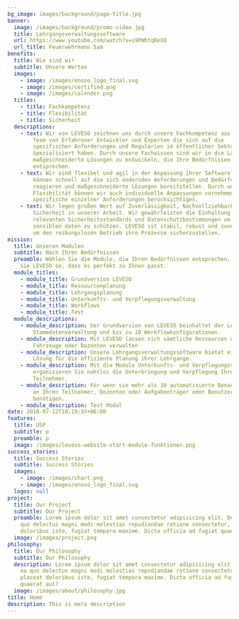 ```yaml
---
bg_image: images/background/page-title.jpg
banner:
  image: /images/background/promo-video.jpg
  title: Lehrgangsverwaltungssoftware
  url: https://www.youtube.com/watch?v=i9PWbtqReX8
  url_title: Feuerwehrmann Sam
benefits:
  title: Wie sind wir
  subtitle: Unsere Werten
  images:
    - image: /images/enoso_logo_final.svg
    - image: /images/certified.png
    - image: /images/calender.png
  titles:
    - title: Fachkompetenz
    - title: Flexibilität
    - title: Sicherheit
  descriptions:
    - text: Wir von LEVESO zeichnen uns durch unsere Fachkompetenz aus. Wit haben ein
        Team von Erfahrener Entwickler und Experten die sich auf die
        spezifischen Anforderungen und Regularien im öffentlicher Sektor
        Spezialisiert haben. Durch unsere Fachwissen sind wir in die Lage,
        maßgeschneiderte Lösungen zu entwickeln, die Ihre Bedürfnissen
        entsprechen.
    - text: Wir sind flexibel und agil in der Anpassung ihrer Softwarelosungen, wir
        können schnell auf die sich ändernden Anforderungen und Bedürfnisse
        reagieren und maßgeschneiderte Lösungen bereitstellen. Durch unsere
        Flexibilität können wir auch individuelle Anpassungen vornehmen und
        spezifische einzelner Anforderungen berücksichtigen.
    - text: Wir legen großen Wert auf Zuverlässigkeit, Nachvollziehbarkeit und
        Sicherheit in unserer Arbeit. Wir gewährleisten die Einhaltung aller
        relevanten Sicherheitsstandards und Datenschutzbestimmungen um ihre
        sensiblen daten zu schützen. LEVESO ist stabil, robust und zuverlässig,
        um den reibungslosen Betrieb ihre Prozesse sicherzustellen.
mission:
  title: Unseren Modulen
  subtitle: Nach Ihren Bedürfnissen
  preamble: Wählen Sie die Module, die Ihren Bedürfnissen entsprechen, und bauen
    Sie LEVESO so, dass es perfekt zu Ihnen passt.
  module_titles:
    - module_title: Grundversion LEVESO
    - module_title: Ressourcenplanung
    - module_title: Lehrgangsplanung
    - module_title: Unterkunfts- und Verpflegungsverwaltung
    - module_title: Workflows
    - module_title: Test
  module_descriptions:
    - module_description: Der Grundversion von LEVESO beinhaltet der Lehrgangsplanung,
        Stammdatenverwaltung und bis zu 10 Workflowkonfigurationen.
    - module_description: Mit LEVESO lassen sich sämtliche Ressourcen wie Räume,
        Fahrzeuge oder Dozenten verwalten
    - module_description: Unsere Lehrgangsverwaltungssoftware bietet eine umfassende
        Lösung für die effiziente Planung ihrer Lehrgange.
    - module_description: Mit die Module Unterkunfts- und Verpflegungsverwaltung
        organisieren Sie nahtlos die Unterbringung und Verpflegung Ihrer
        Teilnehmer.
    - module_description: Für wenn sie mehr als 10 automatisierte Benachrichtigungen
        an Ihren Teilnehmer, Dozenten oder Aufgabenträger oder Benutzergruppen
        benötigen.
    - module_description: Test Modul
date: 2018-07-12T18:19:33+06:00
features:
  title: USP
  subtitle: p
  preamble: p
  image: /images/leveso-website-start-module-funktionen.png
success_stories:
  title: Success Stories
  subtitle: Success Stories
  images:
    - image: /images/chart.png
    - image: /images/enoso_logo_final.svg
  logos: null
project:
  title: Our Project
  subtitle: Our Project
  preamble: Lorem ipsum dolor sit amet consectetur adipisicing elit. Debitis, ea
    quo delectus magni modi molestias repudiandae ratione consectetur, placeat
    doloribus iste, fugiat tempora maxime. Dicta officia ad fugiat quaerat aut?
  image: /images/project.png
philosophy:
  title: Our Philosophy
  subtitle: Our Philosophy
  description: Lorem ipsum dolor sit amet consectetur adipisicing elit. Debitis,
    ea quo delectus magni modi molestias repudiandae ratione consectetur,
    placeat doloribus iste, fugiat tempora maxime. Dicta officia ad fugiat
    quaerat aut?
  image: /images/about/philosophy.jpg
title: Home
description: This is meta description
---
```

